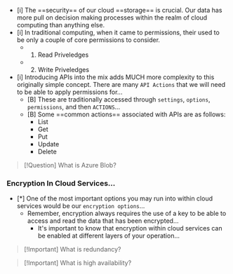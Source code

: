 - [i] The ==security== of our cloud ==storage== is crucial. Our data has more pull on decision making processes within the realm of cloud computing than anything else. 
- [i] In traditional computing, when it came to permissions, their used to be only a couple of core permissions to consider. 
	- 1) Read Priveledges 
	- 2) Write Priveledges 
- [i] Introducing APIs into the mix adds MUCH more complexity to this originally simple concept. There are many `API Actions` that we will need to be able to apply permissions for...
	- [B] These are traditionally accessed through `settings`, `options`, `permissions`, and then `ACTIONS`... 
	- [B] Some ==common actions== associated with APIs are as follows: 
		- List 
		- Get 
		- Put 
		- Update 
		- Delete 

>[!Question] What is Azure Blob?

### Encryption In Cloud Services...
- [*] One of the most important options you may run into within cloud services would be our `encryption options`... 
	- Remember, encryption always requires the use of a key to be able to access and read the data that has been encrypted... 
		- It's important to know that encryption within cloud services can be enabled at different layers of your operation... 

>[!Important] What is redundancy?

>[!Important] What is high availability?

